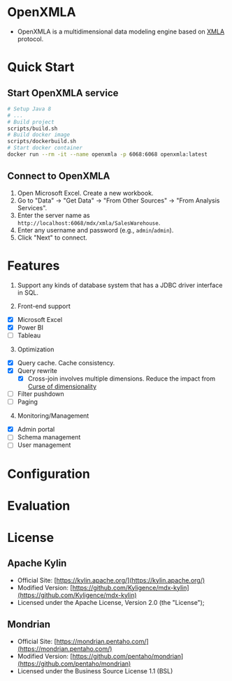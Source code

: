 # OpenXMLA

- OpenXMLA is a multidimensional data modeling engine based on [XMLA](https://learn.microsoft.com/en-us/analysis-services/xmla/xml-for-analysis-xmla-reference) protocol.

# Quick Start

## Start OpenXMLA service
```bash
# Setup Java 8
# ...
# Build project
scripts/build.sh
# Build docker image
scripts/dockerbuild.sh
# Start docker container
docker run --rm -it --name openxmla -p 6068:6068 openxmla:latest
```

## Connect to OpenXMLA

1. Open Microsoft Excel. Create a new workbook.
2. Go to "Data" -> "Get Data" -> "From Other Sources" -> "From Analysis Services".
3. Enter the server name as `http://localhost:6068/mdx/xmla/SalesWarehouse`. 
4. Enter any username and password (e.g., `admin`/`admin`).
5. Click "Next" to connect.

# Features

1. Support any kinds of database system that has a JDBC driver interface in SQL.

2. Front-end support
  - [x] Microsoft Excel
  - [x] Power BI
  - [ ] Tableau

3. Optimization
  - [x] Query cache. Cache consistency.
  - [x] Query rewrite
    - [x] Cross-join involves multiple dimensions. Reduce the impact from [Curse of dimensionality](https://en.wikipedia.org/wiki/Curse_of_dimensionality)
  - [ ] Filter pushdown
  - [ ] Paging

4. Monitoring/Management
  - [x] Admin portal
  - [ ] Schema management
  - [ ] User management

# Configuration

# Evaluation

# License

## Apache Kylin

- Official Site: [https://kylin.apache.org/](https://kylin.apache.org/)
- Modified Version: [https://github.com/Kyligence/mdx-kylin](https://github.com/Kyligence/mdx-kylin)
- Licensed under the Apache License, Version 2.0 (the "License");

## Mondrian

- Official Site: [https://mondrian.pentaho.com/](https://mondrian.pentaho.com/)
- Modified Version: [https://github.com/pentaho/mondrian](https://github.com/pentaho/mondrian)
- Licensed under the
  Business Source License 1.1 (BSL)